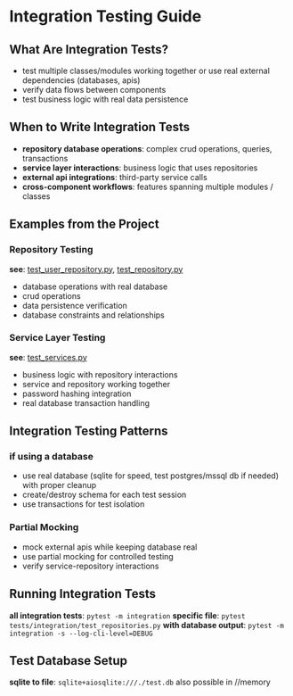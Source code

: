 # Integration Testing Guide

## What Are Integration Tests?

- test multiple classes/modules working together or use real external dependencies (databases, apis)
- verify data flows between components
- test business logic with real data persistence

## When to Write Integration Tests

- **repository database operations**: complex crud operations, queries, transactions
- **service layer interactions**: business logic that uses repositories
- **external api integrations**: third-party service calls
- **cross-component workflows**: features spanning multiple modules / classes

## Examples from the Project

### Repository Testing
**see**: [test_user_repository.py](../integration/test_user_repository.py), [test_repository.py](../integration/test_repository.py)
- database operations with real database
- crud operations
- data persistence verification
- database constraints and relationships

### Service Layer Testing
**see**: [test_services.py](../integration/test_services.py)
- business logic with repository interactions
- service and repository working together
- password hashing integration
- real database transaction handling

## Integration Testing Patterns

### if using a database
- use real database (sqlite for speed, test postgres/mssql db if needed) with proper cleanup
- create/destroy schema for each test session
- use transactions for test isolation

### Partial Mocking
- mock external apis while keeping database real
- use partial mocking for controlled testing
- verify service-repository interactions


## Running Integration Tests

**all integration tests**: `pytest -m integration`
**specific file**: `pytest tests/integration/test_repositories.py`
**with database output**: `pytest -m integration -s --log-cli-level=DEBUG`

## Test Database Setup

**sqlite to file**: `sqlite+aiosqlite:///./test.db`
also possible in //memory